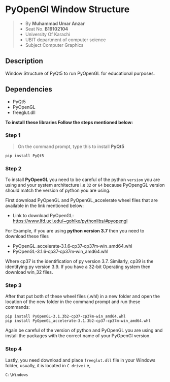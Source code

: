 # PyOpenGl Window Structure
> - By **Muhammad Umar Anzar**
> - Seat No. **B19102104**
> - University Of Karachi 
> - UBIT department of computer science
> - Subject Computer Graphics

## Description
Window Structure of PyQt5 to run PyOpenGL for educational purposes.

## Dependencies
- PyQt5
- PyOpenGL
- freeglut.dll

**To install these libraries Follow the steps mentioned below:**
### Step 1
> On the command prompt, type this to install **PyQt5**
```
pip install PyQt5
```

### Step 2
To install **PyOpenGL** you need to be careful of the python `version` you are using and your system architecture i.e `32` or `64` because PyOpengGL version should match the version of python you are using.


First download PyOpenGL and PyOpenGL_accelerate wheel files that are available in the link mentioned below:

- Link to download PyOpenGL: https://www.lfd.uci.edu/~gohlke/pythonlibs/#pyopengl

For Example, if you are using **python version 3.7** then you need to download these files
- PyOpenGL_accelerate‑3.1.6‑cp37‑cp37m‑win_amd64.whl
- PyOpenGL‑3.1.6‑cp37‑cp37m‑win_amd64.whl

Where cp37 is the identification of py version 3.7.
Similarly, cp39 is the identifying py version 3.9.
If you have a 32-bit Operating system then download win_32 files.

### Step 3
After that put both of these wheel files (.whl) in a new folder and open the location of the new folder in the command prompt and run these commands:

```
pip install PyOpenGL-3.1.3b2-cp37-cp37m-win_amd64.whl
pip install PyOpenGL_accelerate-3.1.3b2-cp37-cp37m-win_amd64.whl
```
Again be careful of the version of python and PyOpenGL you are using and install the packages with the correct name of your PyOpenGl version.

### Step 4
Lastly, you need download and place `freeglut.dll` file in your Windows folder, usually, it is located in `C drive` i.e, 
```
C:\Windows
```

